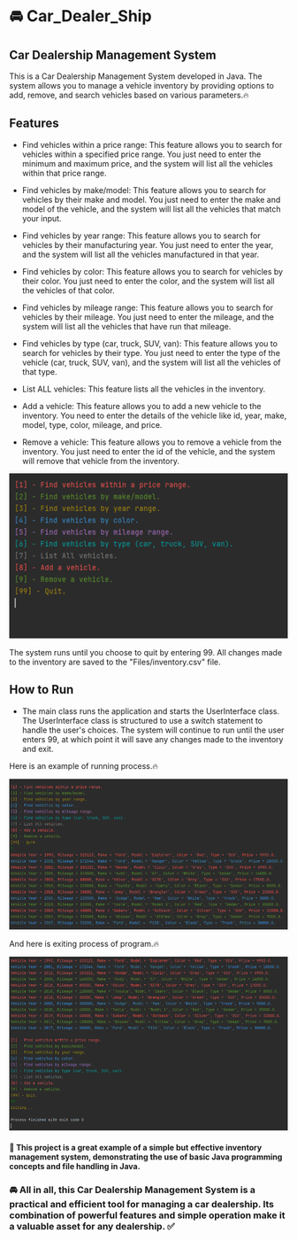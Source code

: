 # 🚘 Car_Dealer_Ship

## Car Dealership Management System

This is a Car Dealership Management System developed in Java. The system allows you to manage a vehicle inventory by providing options to add, remove, and search vehicles based on various parameters.🔥

## Features

- Find vehicles within a price range: This feature allows you to search for vehicles within a specified price range. You just need to enter the minimum and maximum price, and the system will list all the vehicles within that price range.

- Find vehicles by make/model: This feature allows you to search for vehicles by their make and model. You just need to enter the make and model of the vehicle, and the system will list all the vehicles that match your input.

- Find vehicles by year range: This feature allows you to search for vehicles by their manufacturing year. You just need to enter the year, and the system will list all the vehicles manufactured in that year.

- Find vehicles by color: This feature allows you to search for vehicles by their color. You just need to enter the color, and the system will list all the vehicles of that color.

- Find vehicles by mileage range: This feature allows you to search for vehicles by their mileage. You just need to enter the mileage, and the system will list all the vehicles that have run that mileage.

- Find vehicles by type (car, truck, SUV, van): This feature allows you to search for vehicles by their type. You just need to enter the type of the vehicle (car, truck, SUV, van), and the system will list all the vehicles of that type.

- List ALL vehicles: This feature lists all the vehicles in the inventory.

- Add a vehicle: This feature allows you to add a new vehicle to the inventory. You need to enter the details of the vehicle like id, year, make, model, type, color, mileage, and price.

- Remove a vehicle: This feature allows you to remove a vehicle from the inventory. You just need to enter the id of the vehicle, and the system will remove that vehicle from the inventory.

![Features](Images/Features.PNG)

The system runs until you choose to quit by entering 99. All changes made to the inventory are saved to the "Files/inventory.csv" file.

## How to Run

- The main class runs the application and starts the UserInterface class. The UserInterface class is structured to use a switch statement to handle the user's choices. The system will continue to run until the user enters 99, at which point it will save any changes made to the inventory and exit.

Here is an example of running process.🔥

![Running](Images/Running.PNG)

And here is exiting process of program.🔥

![Exiting](Images/Exiting.PNG)

#### 🚀 This project is a great example of a simple but effective inventory management system, demonstrating the use of basic Java programming concepts and file handling in Java.

### 🚘 All in all, this Car Dealership Management System is a practical and efficient tool for managing a car dealership. Its combination of powerful features and simple operation make it a valuable asset for any dealership. ✅
